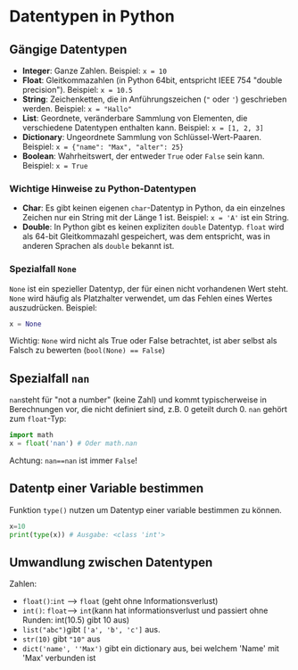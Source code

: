 # Datentypen in Python

## Gängige Datentypen
- **Integer**: Ganze Zahlen. Beispiel: `x = 10`
- **Float**: Gleitkommazahlen (in Python 64bit, entspricht IEEE 754 "double precision"). Beispiel: `x = 10.5`
- **String**: Zeichenketten, die in Anführungszeichen (`"` oder `'`) geschrieben werden. Beispiel: `x = "Hallo"`
- **List**: Geordnete, veränderbare Sammlung von Elementen, die verschiedene Datentypen enthalten kann. Beispiel: `x = [1, 2, 3]`
- **Dictionary**: Ungeordnete Sammlung von Schlüssel-Wert-Paaren. Beispiel: `x = {"name": "Max", "alter": 25}`
- **Boolean**: Wahrheitswert, der entweder `True` oder `False` sein kann. Beispiel: `x = True`

### Wichtige Hinweise zu Python-Datentypen
- **Char**: Es gibt keinen eigenen `char`-Datentyp in Python, da ein einzelnes Zeichen nur ein String mit der Länge 1 ist. Beispiel: `x = 'A'` ist ein String.
- **Double**: In Python gibt es keinen expliziten `double` Datentyp. `float` wird als 64-bit Gleitkommazahl gespeichert, was dem entspricht, was in anderen Sprachen als `double` bekannt ist.

### Spezialfall `None`
`None` ist ein spezieller Datentyp, der für einen nicht vorhandenen Wert steht. `None` wird häufig als Platzhalter verwendet, um das Fehlen eines Wertes auszudrücken. Beispiel: 
```python
x = None
```
Wichtig: `None` wird nicht als True oder False betrachtet, ist aber selbst als Falsch zu bewerten (`bool(None) == False`)
## Spezialfall `nan`
 `nan`steht für "not a number" (keine Zahl) und kommt typischerweise in Berechnungen vor, die nicht definiert sind, z.B. 0 geteilt durch 0. `nan` gehört zum `float`-Typ:
 ```python
 import math
 x = float('nan') # Oder math.nan
 ```
 Achtung: `nan==nan` ist immer `False`!
 ## Datentp einer Variable bestimmen
 Funktion `type()` nutzen um Datentyp einer variable bestimmen zu können.
 ```python 
 x=10
 print(type(x)) # Ausgabe: <class 'int'>
 ```
 ## Umwandlung zwischen Datentypen
 Zahlen:
 - `float()`:`int` --> `float` (geht ohne Informationsverlust)
 - `int()`: `float`--> `int`(kann hat informationsverlust und passiert ohne Runden: int(10.5) gibt 10 aus)
 - `list("abc")`gibt `['a', 'b', 'c']` aus.
 - `str(10)` gibt `"10"` aus
 - `dict('name', ''Max')` gibt ein dictionary aus, bei welchem 'Name' mit 'Max' verbunden ist
